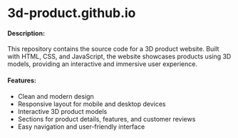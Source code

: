 # 3d-product.github.io

#### Description:

This repository contains the source code for a 3D product website. Built with HTML, CSS, and JavaScript, the website showcases products using 3D models, providing an interactive and immersive user experience.

#### Features:

- Clean and modern design
- Responsive layout for mobile and desktop devices
- Interactive 3D product models
- Sections for product details, features, and customer reviews
- Easy navigation and user-friendly interface
